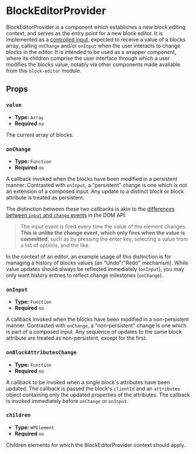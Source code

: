 BlockEditorProvider
===================

BlockEditorProvider is a component which establishes a new block editing context, and serves as the entry point for a new block editor. It is implemented as a [controlled input](https://reactjs.org/docs/forms.html#controlled-components), expected to receive a value of a blocks array, calling `onChange` and/or `onInput` when the user interacts to change blocks in the editor. It is intended to be used as a wrapper component, where its children comprise the user interface through which a user modifies the blocks value, notably via other components made available from this `block-editor` module.

## Props

### `value`

* **Type:** `Array`
* **Required** `no`

The current array of blocks.

### `onChange`

* **Type:** `Function`
* **Required** `no`

A callback invoked when the blocks have been modified in a persistent manner. Contrasted with `onInput`, a "persistent" change is one which is not an extension of a composed input. Any update to a distinct block or block attribute is treated as persistent.

The distinction between these two callbacks is akin to the [differences between `input` and `change` events](https://developer.mozilla.org/en-US/docs/Web/API/HTMLElement/input_event) in the DOM API:

>The input event is fired every time the value of the element changes. **This is unlike the change event, which only fires when the value is committed**, such as by pressing the enter key, selecting a value from a list of options, and the like.

In the context of an editor, an example usage of this distinction is for managing a history of blocks values (an "Undo"/"Redo" mechanism). While value updates should always be reflected immediately (`onInput`), you may only want history entries to reflect change milestones (`onChange`).

### `onInput`

* **Type:** `Function`
* **Required** `no`

A callback invoked when the blocks have been modified in a non-persistent manner. Contrasted with `onChange`, a "non-persistent" change is one which is part of a composed input. Any sequence of updates to the same block attribute are treated as non-persistent, except for the first.

### `onBlockAttributesChange`

* **Type:** `Function`
* **Required** `no`

A callback to be invoked when a single block's attributes have been updated. The callback is passed the block's `clientId` and an `attributes` object containing only the updated properties of the attributes. The callback is invoked immediately before `onChange` or `onInput`.

### `children`

* **Type:** `WPElement`
* **Required** `no`

Children elements for which the BlockEditorProvider context should apply.
